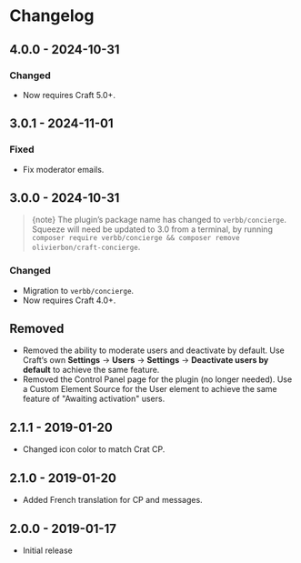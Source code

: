 # Changelog

## 4.0.0 - 2024-10-31

### Changed
- Now requires Craft 5.0+.

## 3.0.1 - 2024-11-01

### Fixed
- Fix moderator emails.

## 3.0.0 - 2024-10-31
> {note} The plugin’s package name has changed to `verbb/concierge`. Squeeze will need be updated to 3.0 from a terminal, by running `composer require verbb/concierge && composer remove olivierbon/craft-concierge`.

### Changed
- Migration to `verbb/concierge`.
- Now requires Craft 4.0+.

## Removed
- Removed the ability to moderate users and deactivate by default. Use Craft‘s own **Settings** → **Users** → **Settings** → **Deactivate users by default** to achieve the same feature.
- Removed the Control Panel page for the plugin (no longer needed). Use a Custom Element Source for the User element to achieve the same feature of "Awaiting activation" users.

## 2.1.1 - 2019-01-20
- Changed icon color to match Crat CP.

## 2.1.0 - 2019-01-20
- Added French translation for CP and messages.

## 2.0.0 - 2019-01-17
- Initial release